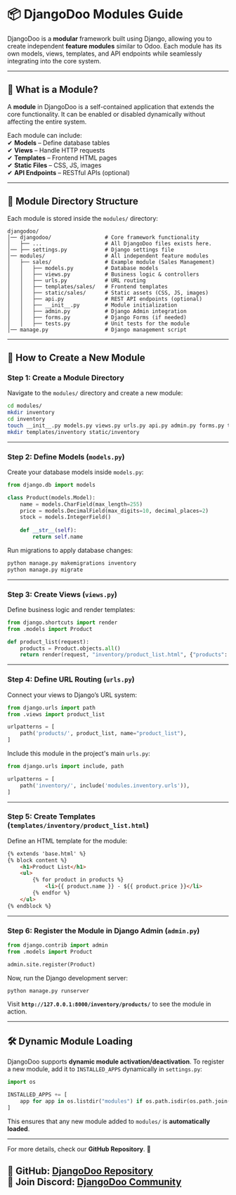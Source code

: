 # 📦 DjangoDoo Modules Guide  

DjangoDoo is a **modular** framework built using Django, allowing you to create independent **feature modules** similar to Odoo. Each module has its own models, views, templates, and API endpoints while seamlessly integrating into the core system.  

---

## 🚀 What is a Module?  

A **module** in DjangoDoo is a self-contained application that extends the core functionality. It can be enabled or disabled dynamically without affecting the entire system.  

Each module can include:  
✔ **Models** – Define database tables  
✔ **Views** – Handle HTTP requests  
✔ **Templates** – Frontend HTML pages  
✔ **Static Files** – CSS, JS, images  
✔ **API Endpoints** – RESTful APIs (optional)  

---

## 📂 Module Directory Structure  

Each module is stored inside the `modules/` directory:  

```
djangodoo/
│── djangodoo/                 # Core framework functionality
│   ├── ...                    # All DjangoDoo files exists here.
│── ├── settings.py            # Django settings file
│── modules/                   # All independent feature modules
│   ├── sales/                 # Example module (Sales Management)
│   │   ├── models.py          # Database models
│   │   ├── views.py           # Business logic & controllers
│   │   ├── urls.py            # URL routing
│   │   ├── templates/sales/   # Frontend templates
│   │   ├── static/sales/      # Static assets (CSS, JS, images)
│   │   ├── api.py             # REST API endpoints (optional)
│   │   ├── __init__.py        # Module initialization
│   │   ├── admin.py           # Django Admin integration
│   │   ├── forms.py           # Django Forms (if needed)
│   │   ├── tests.py           # Unit tests for the module
│── manage.py                  # Django management script
```

---

## 🔨 How to Create a New Module  

### **Step 1: Create a Module Directory**  

Navigate to the `modules/` directory and create a new module:  

```bash
cd modules/
mkdir inventory
cd inventory
touch __init__.py models.py views.py urls.py api.py admin.py forms.py tests.py
mkdir templates/inventory static/inventory
```

---

### **Step 2: Define Models (`models.py`)**  

Create your database models inside `models.py`:  

```python
from django.db import models

class Product(models.Model):
    name = models.CharField(max_length=255)
    price = models.DecimalField(max_digits=10, decimal_places=2)
    stock = models.IntegerField()
    
    def __str__(self):
        return self.name
```

Run migrations to apply database changes:  

```bash
python manage.py makemigrations inventory
python manage.py migrate
```

---

### **Step 3: Create Views (`views.py`)**  

Define business logic and render templates:  

```python
from django.shortcuts import render
from .models import Product

def product_list(request):
    products = Product.objects.all()
    return render(request, "inventory/product_list.html", {"products": products})
```

---

### **Step 4: Define URL Routing (`urls.py`)**  

Connect your views to Django’s URL system:  

```python
from django.urls import path
from .views import product_list

urlpatterns = [
    path('products/', product_list, name="product_list"),
]
```

Include this module in the project's main `urls.py`:  

```python
from django.urls import include, path

urlpatterns = [
    path('inventory/', include('modules.inventory.urls')),
]
```

---

### **Step 5: Create Templates (`templates/inventory/product_list.html`)**  

Define an HTML template for the module:  

```html
{% extends 'base.html' %}
{% block content %}
    <h1>Product List</h1>
    <ul>
        {% for product in products %}
            <li>{{ product.name }} - ${{ product.price }}</li>
        {% endfor %}
    </ul>
{% endblock %}
```

---

### **Step 6: Register the Module in Django Admin (`admin.py`)**  

```python
from django.contrib import admin
from .models import Product

admin.site.register(Product)
```

Now, run the Django development server:  

```bash
python manage.py runserver
```

Visit **`http://127.0.0.1:8000/inventory/products/`** to see the module in action.

---

## 🛠 Dynamic Module Loading  

DjangoDoo supports **dynamic module activation/deactivation**. To register a new module, add it to `INSTALLED_APPS` dynamically in `settings.py`:

```python
import os

INSTALLED_APPS += [
    app for app in os.listdir("modules") if os.path.isdir(os.path.join("modules", app))
]
```

This ensures that any new module added to `modules/` is **automatically loaded**.

---

For more details, check our **GitHub Repository**. 🚀  

🔗 **GitHub:** [DjangoDoo Repository](https://github.com/MehediMK/djangodoo)  
🔗 **Join Discord:** [DjangoDoo Community](#)  
---